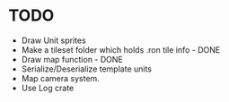 # TODO
- Draw Unit sprites
- Make a tileset folder which holds .ron tile info - DONE
- Draw map function - DONE
- Serialize/Deserialize template units
- Map camera system.
- Use Log crate